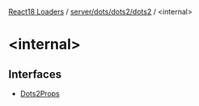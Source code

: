 [React18 Loaders](../../../../../modules.md) / [server/dots/dots2/dots2](../README.md) / \<internal\>

# \<internal\>

## Interfaces

- [Dots2Props](interfaces/Dots2Props.md)
